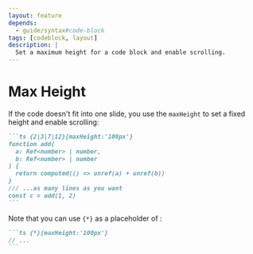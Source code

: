 ```yaml
---
layout: feature
depends:
  - guide/syntax#code-block
tags: [codeblock, layout]
description: |
  Set a maximum height for a code block and enable scrolling.
---
```


# Max Height

If the code doesn't fit into one slide, you use the `maxHeight` to set a fixed height and enable scrolling:

````md
```ts {2|3|7|12}{maxHeight:'100px'}
function add(
  a: Ref<number> | number,
  b: Ref<number> | number
) {
  return computed(() => unref(a) + unref(b))
}
/// ...as many lines as you want
const c = add(1, 2)
```
````

Note that you can use `{*}` as a placeholder of <LinkInline link="feature/line-highlighting" />:

````md
```ts {*}{maxHeight:'100px'}
// ...
```
````
